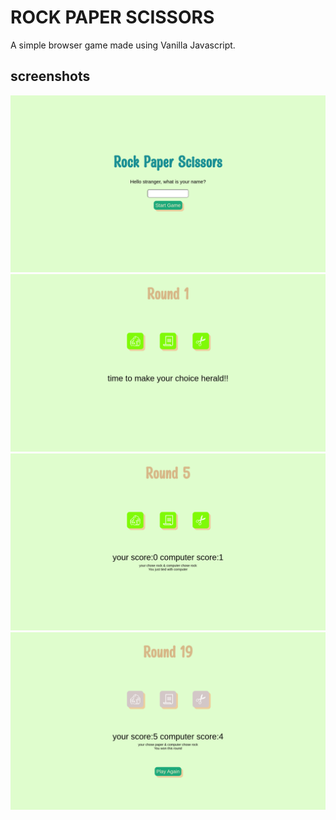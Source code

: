 # ROCK PAPER SCISSORS

A simple browser game made using Vanilla Javascript.

## screenshots

![alt text](screenshots/home.png)
![alt text](screenshots/game_start.png)
![alt text](screenshots/round.png)
![alt text](screenshots/you_won.png)